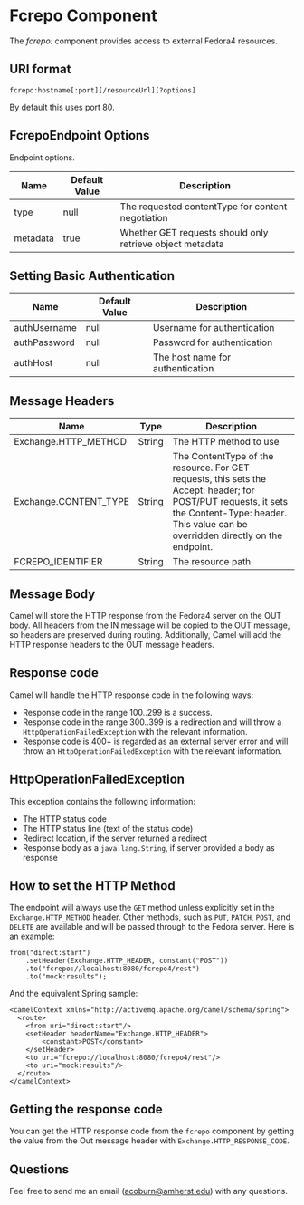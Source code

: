 Fcrepo Component
================

The *fcrepo:* component provides access to external Fedora4 resources.

URI format
----------

    fcrepo:hostname[:port][/resourceUrl][?options]

By default this uses port 80.

FcrepoEndpoint Options
-----------------------

Endpoint options.

| Name         |  Default Value | Description |
| ------------ | -------------- | ----------- |
| type         | null           | The requested contentType for content negotiation |
| metadata     | true           | Whether GET requests should only retrieve object metadata |

Setting Basic Authentication
----------------------------

| Name         | Default Value | Description |
| ------------ | ------------- | ----------- |
| authUsername | null          | Username for authentication |
| authPassword | null          | Password for authentication |
| authHost     | null          | The host name for authentication |

Message Headers
---------------

| Name     | Type   | Description |
| -------- | ------ | ----------- |
| Exchange.HTTP_METHOD | String | The HTTP method to use |
| Exchange.CONTENT_TYPE | String | The ContentType of the resource. For GET requests, this sets the Accept: header; for POST/PUT requests, it sets the Content-Type: header. This value can be overridden directly on the endpoint. |
| FCREPO_IDENTIFIER    | String | The resource path |

Message Body
------------

Camel will store the HTTP response from the Fedora4 server on the OUT body. All headers from the
IN message will be copied to the OUT message, so headers are preserved during routing. Additionally,
Camel will add the HTTP response headers to the OUT message headers.

Response code
-------------

Camel will handle the HTTP response code in the following ways:

* Response code in the range 100..299 is a success.
* Response code in the range 300..399 is a redirection and will throw a `HttpOperationFailedException` with the relevant information.
* Response code is 400+ is regarded as an external server error and will throw an `HttpOperationFailedException` with the relevant information.

HttpOperationFailedException
----------------------------

This exception contains the following information:

* The HTTP status code
* The HTTP status line (text of the status code)
* Redirect location, if the server returned a redirect
* Response body as a `java.lang.String`, if server provided a body as response

How to set the HTTP Method
--------------------------

The endpoint will always use the `GET` method unless explicitly set in the `Exchange.HTTP_METHOD` header.
Other methods, such as `PUT`, `PATCH`, `POST`, and `DELETE` are available and will be passed through 
to the Fedora server. Here is an example:

    from("direct:start")
        .setHeader(Exchange.HTTP_HEADER, constant("POST"))
        .to("fcrepo://localhost:8080/fcrepo4/rest")
        .to("mock:results");

And the equivalent Spring sample:

    <camelContext xmlns="http://activemq.apache.org/camel/schema/spring">
      <route>
        <from uri="direct:start"/>
        <setHeader headerName="Exchange.HTTP_HEADER">
            <constant>POST</constant>
        </setHeader>
        <to uri="fcrepo://localhost:8080/fcrepo4/rest"/>
        <to uri="mock:results"/>
      </route>
    </camelContext>

Getting the response code
-------------------------

You can get the HTTP response code from the `fcrepo` component by getting the value from the Out message header with `Exchange.HTTP_RESPONSE_CODE`.

Questions
---------

Feel free to send me an email (acoburn@amherst.edu) with any questions.



